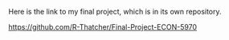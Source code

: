 Here is the link to my final project, which is in its own repository.

https://github.com/R-Thatcher/Final-Project-ECON-5970
